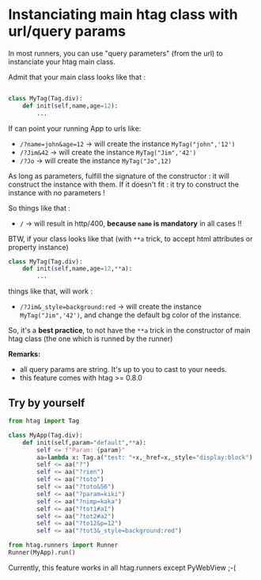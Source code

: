 # Instanciating main htag class with url/query params

In most runners, you can use "query parameters" (from the url) to instanciate your htag main class.

Admit that your main class looks like that :

```python

class MyTag(Tag.div):
    def init(self,name,age=12):
        ...

```

If can point your running App to urls like:

 * `/?name=john&age=12` -> will create the instance `MyTag("john",'12')`
 * `/?Jim&42` -> will create the instance `MyTag("Jim",'42')`
 * `/?Jo` -> will create the instance `MyTag("Jo",12)`

As long as parameters, fulfill the signature of the constructor : it will construct the instance with them.
If it doesn't fit : it try to construct the instance with no parameters !

So things like that :

 * `/` -> will result in http/400, **because `name` is mandatory** in all cases !!

BTW, if your class looks like that (with `**a` trick, to accept html attributes or property instance)

```python
class MyTag(Tag.div):
    def init(self,name,age=12,**a):
        ...
```
things like that, will work :

* `/?Jim&_style=background:red` -> will create the instance `MyTag("Jim",'42')`, and change the default bg color of the instance.

So, it's a **best practice**, to not have the `**a` trick in the constructor of main htag class (the one which is runned by the runner)

**Remarks:**

 * all query params are string. It's up to you to cast to your needs.
 * this feature comes with htag >= 0.8.0

## Try by yourself

```python
from htag import Tag

class MyApp(Tag.div):
    def init(self,param="default",**a):
        self <= f"Param: {param}"
        aa=lambda x: Tag.a("test: "+x,_href=x,_style="display:block")
        self <= aa("?")
        self <= aa("?rien")
        self <= aa("?toto")
        self <= aa("?toto&56")
        self <= aa("?param=kiki")
        self <= aa("?nimp=kaka")
        self <= aa("?tot1#a1")
        self <= aa("?tot2#a2")
        self <= aa("?to12&p=12")
        self <= aa("?tot3&_style=background:red")

from htag.runners import Runner
Runner(MyApp).run()
```

Currently, this feature works in all htag.runners except PyWebView ;-(
